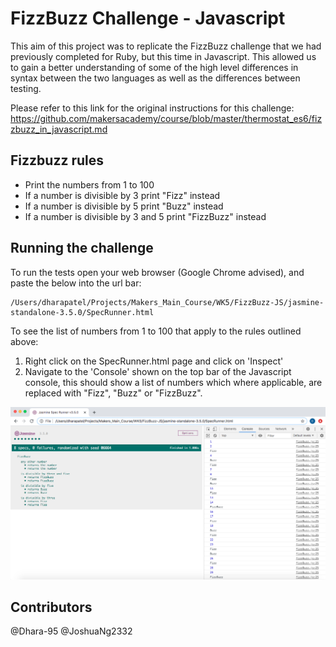 # FizzBuzz Challenge - Javascript
This aim of this project was to replicate the FizzBuzz challenge that we had previously completed for Ruby, but this time in Javascript. This allowed us to gain a better understanding of some of the high level differences in syntax between the two languages as well as the differences between testing. 

Please refer to this link for the original instructions for this challenge: https://github.com/makersacademy/course/blob/master/thermostat_es6/fizzbuzz_in_javascript.md

**Fizzbuzz rules**
---

- Print the numbers from 1 to 100
- If a number is divisible by 3 print "Fizz" instead
- If a number is divisible by 5 print "Buzz" instead
- If a number is divisible by 3 and 5 print "FizzBuzz" instead

**Running the challenge**
---

To run the tests open your web browser (Google Chrome advised), and paste the below into the url bar:

```
/Users/dharapatel/Projects/Makers_Main_Course/WK5/FizzBuzz-JS/jasmine-standalone-3.5.0/SpecRunner.html
```

To see the list of numbers from 1 to 100 that apply to the rules outlined above:

1. Right click on the SpecRunner.html page and click on 'Inspect'
2. Navigate to the 'Console' shown on the top bar of the Javascript console, this should show a list of numbers     which where applicable, are replaced with "Fizz", "Buzz" or "FizzBuzz". 

![Jasmine SpecRuner & JS console](https://github.com/Dhara-95/FizzBuzz-JS/blob/master/screenshots/Screen%20Shot%202020-07-08%20at%2011.33.44.png) 

**Contributors**
---
@Dhara-95
@JoshuaNg2332
